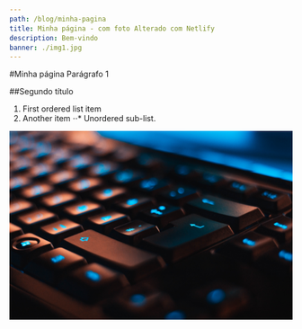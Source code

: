 ```yaml
---
path: /blog/minha-pagina
title: Minha página - com foto Alterado com Netlify
description: Bem-vindo
banner: ./img1.jpg
---
```


#Minha página
Parágrafo 1

##Segundo título

1. First ordered list item
2. Another item
   ⋅⋅\* Unordered sub-list.

![Minha foto](./img1.jpg)
